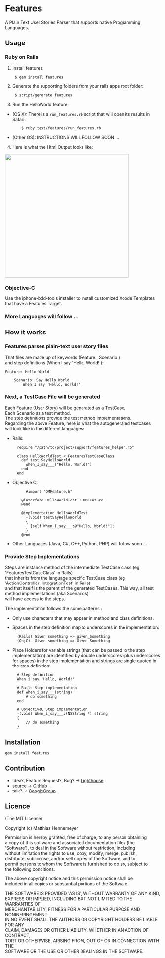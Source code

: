 # Features

A Plain Text User Stories Parser that supports native Programming Languages.

## Usage

### Ruby on Rails

1. Install features:

		$ gem install features

2. Generate the supporting folders from your rails apps root folder:

		$ script/generate features

3. Run the HelloWorld.feature:

  * (OS X): There is a `run_features.rb` script that will open its results in Safari:

			$ ruby test/features/run_features.rb

  * (Other OS): INSTRUCTIONS WILL FOLLOW SOON ...

4. Here is what the Html Output looks like:

<img src="http://features.rubyforge.org/images/output-screen-1.png" width="400px">


### Objective-C

Use the iphone-bdd-tools installer to install customized Xcode Templates that 
have a Features Target. 

### More Languages will follow ...
		


## How it works

### Features parses  plain-text user story files 
That files are made up of keywords (Feature:, Scenario:)   
and step definitions (When I say 'Hello, World!'):

    Feature: Hello World

		Scenario: Say Hello World
			When I say 'Hello, World!'

### Next, a TestCase File will be generated

Each Feature (User Story) will be generated as a TestCase.   
Each Scenario as a test method.   
The step definitions provide the test method implementations.   
Regarding the above Feature, here is what the autogenerated testcases  
will look like in the different languages:

* Rails:

		require "/path/to/project/support/features_helper.rb"

		class HelloWorldTest < FeaturesTestCaseClass
		  def test_SayHelloWorld
		    when_I_say___("Hello, World!")
		  end
		end

* Objective C:

			#import "OMFeature.h"
	  
		  @interface HelloWorldTest : OMFeature
		  @end
	  
		  @implementation HelloWorldTest
		  	-(void) testSayHelloWorld
		    {
		      [self When_I_say___:@"Hello, World!"];
		    }
		  @end

* Other Languages (Java, C#, C++, Python, PHP) will follow soon ...


### Provide Step Implementations

Steps are instance method of the intermediate TestCase class (eg 'FeaturesTestCaseClass' in Rails)  
that inherits from the language specific TestCase class (eg 'ActionController::IntegrationTest' in Rails)   
and that itself is the parent of the generated TestCases. This way, all test method implementations (aka Scenarios)   
will have access to the steps.

The implementation follows the some patterns :

* Only use characters that may appear in method and class definitions.
* Spaces in the step definition map to underscores in the implementation:

		(Rails) Given something => given_Something
		(ObjC)  Given something => Given_Something
	


* Place Holders for variable strings (that can be passed to the step implementation) are 
  identified by double underscores (plus underscores for spaces) in the step implementation and strings are single quoted 
  in the step definition:

		# Step definition
		When i say 'Hello, World!'
	
		# Rails Step implementation
		def when_i_say___(string)
			# do something
		end
	
		# ObjectiveC Step implementation
		-(void) When_i_say___:(NSString *) string
		{
			// do something
		} 
		


## Installation

    gem install features

## Contribution

* Idea?, Feature Request?, Bug? -> [Lighthouse](http://300.lighthouseapp.com/projects/36609-features/overview)
* source -> [GitHub](http://github.com/mhennemeyer/features)
* talk? -> [GoogleGroup](http://groups.google.de/group/featuresgroup)


## Licence

(The MIT License)

Copyright (c) Matthias Hennemeyer

Permission is hereby granted, free of charge, to any person obtaining   
a copy of this software and associated documentation files (the   
'Software'), to deal in the Software without restriction, including   
without limitation the rights to use, copy, modify, merge, publish,   
distribute, sublicense, and/or sell copies of the Software, and to   
permit persons to whom the Software is furnished to do so, subject to   
the following conditions:

The above copyright notice and this permission notice shall be   
included in all copies or substantial portions of the Software.

THE SOFTWARE IS PROVIDED 'AS IS', WITHOUT WARRANTY OF ANY KIND,   
EXPRESS OR IMPLIED, INCLUDING BUT NOT LIMITED TO THE WARRANTIES OF   
MERCHANTABILITY, FITNESS FOR A PARTICULAR PURPOSE AND NONINFRINGEMENT.   
IN NO EVENT SHALL THE AUTHORS OR COPYRIGHT HOLDERS BE LIABLE FOR ANY   
CLAIM, DAMAGES OR OTHER LIABILITY, WHETHER IN AN ACTION OF CONTRACT,   
TORT OR OTHERWISE, ARISING FROM, OUT OF OR IN CONNECTION WITH THE   
SOFTWARE OR THE USE OR OTHER DEALINGS IN THE SOFTWARE.